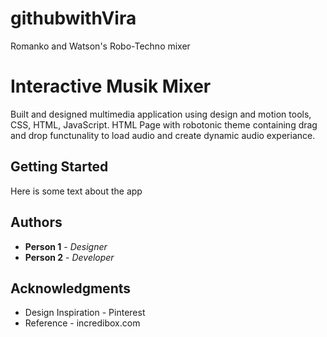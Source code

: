 # githubwithVira
Romanko and Watson's Robo-Techno mixer

# Interactive Musik Mixer

Built and designed multimedia application using design and motion tools, CSS, HTML, JavaScript.
HTML Page with robotonic theme containing drag and drop functunality to load audio and create dynamic audio experiance.

## Getting Started

Here is some text about the app

## Authors

* **Person 1** - *Designer* 
* **Person 2** - *Developer* 



## Acknowledgments


*  Design Inspiration - Pinterest
* Reference - incredibox.com
